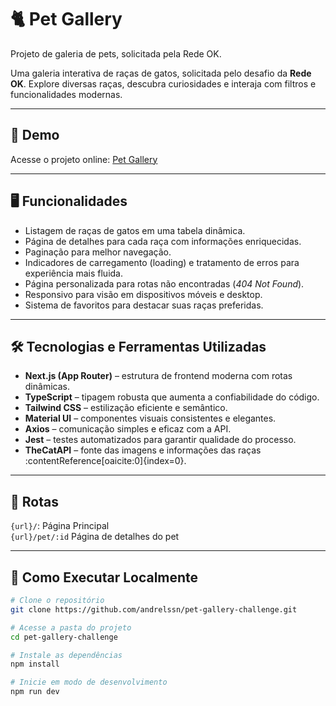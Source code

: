 # 🐈 Pet Gallery
Projeto de galeria de pets, solicitada pela Rede OK.

Uma galeria interativa de raças de gatos, solicitada pelo desafio da **Rede OK**. Explore diversas raças, descubra curiosidades e interaja com filtros e funcionalidades modernas.

---

## 📖 Demo

Acesse o projeto online: [Pet Gallery](https://pet-gallery-challenge.vercel.app)

---

## 🖥️ Funcionalidades

- Listagem de raças de gatos em uma tabela dinâmica.
- Página de detalhes para cada raça com informações enriquecidas.
- Paginação para melhor navegação.
- Indicadores de carregamento (loading) e tratamento de erros para experiência mais fluida.
- Página personalizada para rotas não encontradas (*404 Not Found*).
- Responsivo para visão em dispositivos móveis e desktop.
- Sistema de favoritos para destacar suas raças preferidas.

---

## 🛠️ Tecnologias e Ferramentas Utilizadas

- **Next.js (App Router)** – estrutura de frontend moderna com rotas dinâmicas.
- **TypeScript** – tipagem robusta que aumenta a confiabilidade do código.
- **Tailwind CSS** – estilização eficiente e semântico.
- **Material UI** – componentes visuais consistentes e elegantes.
- **Axios** – comunicação simples e eficaz com a API.
- **Jest** – testes automatizados para garantir qualidade do processo.
- **TheCatAPI** – fonte das imagens e informações das raças :contentReference[oaicite:0]{index=0}.

---

## 🔀 Rotas

`{url}/`: Página Principal <br/>
`{url}/pet/:id` Página de detalhes do pet

---

## 🔌 Como Executar Localmente

```bash
# Clone o repositório
git clone https://github.com/andrelssn/pet-gallery-challenge.git

# Acesse a pasta do projeto
cd pet-gallery-challenge

# Instale as dependências
npm install

# Inicie em modo de desenvolvimento
npm run dev
